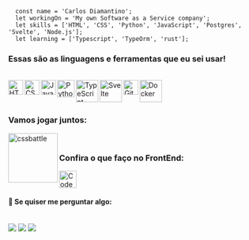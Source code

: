 ```
  const name = 'Carlos Diamantino';
  let workingOn = 'My own Software as a Service company';
  let skills = ['HTML', 'CSS', 'Python', 'JavaScript', 'Postgres', 'Svelte', 'Node.js'];
  let learning = ['Typescript', 'TypeOrm', 'rust'];
```
  
### Essas são as linguagens e ferramentas que eu sei usar!
<div style="display: inline_block"><br>
  <img align="left" alt="HTML5" width="30px" src="https://www.svgrepo.com/show/120930/html.svg" />
  <img align="left" alt="CSS3" width="30px" src="https://www.svgrepo.com/show/134149/css.svg" />
  <img align="left" alt="JavaScript" width="30px" src="https://www.svgrepo.com/show/29753/javascript.svg" />
  <img align="left" alt="Python" width="35px" src="https://www.svgrepo.com/show/354238/python.svg"/>
  <img align="left" alt="TypeScript" width="45px" src="https://www.svgrepo.com/show/374146/typescript-official.svg"/>
  <img align="left" alt="Svelte" width="45px" src="https://www.svgrepo.com/show/354416/svelte-icon.svg" />
  <img align="left" alt="Git" width="30px" src="https://www.svgrepo.com/show/373623/git.svg" />
  <img align="left" alt="Docker" width="45px" src="https://www.svgrepo.com/show/373553/docker.svg" />
</div>

<br><br>

### Vamos jogar juntos:
<a href="https://cssbattle.dev/player/CtOl69x4esURWWaldg2u0WxFcMj1"><img align="left" alt="cssbattle" width="100px" src="https://cssbattle.dev/images/logo.svg"/></a> 

<br>
  
### Confira o que faço no FrontEnd:
<a href="https://codepen.io/carlosdiamantino"><img alt="Codepen" width="35px" src="https://www.svgrepo.com/show/349722/codepen.svg" style="cursor: pointer;"/></a>

<div> 
  <h4>💬 Se quiser me perguntar algo: </h4>
  <br>
  <a href="https://instagram.com/carlosdiamantiino" target="_blank"><img src="https://img.shields.io/badge/-Instagram-%23E4405F?style=for-the-badge&logo=instagram&logoColor=white" target="_blank"></a>
  <a href = "mailto:carlosdiamantino13@gmail.com"><img src="https://img.shields.io/badge/-Gmail-%23333?style=for-the-badge&logo=gmail&logoColor=white" target="_blank"></a>
  <a href="https://api.whatsapp.com/send?phone=5511996514206&text=Ol%C3%A1!%20Vim%20pelo%20seu%20github!" target="_blank"><img src="https://img.shields.io/badge/WhatsApp-25D366?style=for-the-badge&logo=whatsapp&logoColor=white" target="_blank"></a> 
</div>
  
